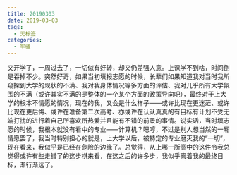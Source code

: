 ```yaml
---
title: 20190303
date: 2019-03-03
tags: 
  - 无标签
categories:
  - 牢骚
---
```

又开学了，一周过去了，一切似有好转，却又仍差强人意。上课学不到啥，时间倒是吞掉不少。突然好奇，如果当初填报志愿的时候，长辈们如果知道我对当时我所窥探到大学的现状的不满、我对我身体情况等多方面的评估、我对几乎所有大学氛围的不满（或许其实不满的是整体的一个某个方面的政策导向吧），最终对于上大学的根本不情愿的情况，现在的我，又会是什么样子——或许比现在更迷茫、或许比现在更后悔、或许在准备第二次高考、亦或许在认认真真的有目标有计划不受无端打扰的进行着自己所喜欢所热爱并且能有不错的前景的事情。说实话，当时填志愿的时候，我根本就没有看中的专业——计算机？嗯哼，不过是别人想当然的一厢情愿罢了，我当时特别担心的就是，上大学以后，被特定的专业磨灭我的“一切”，现在看来，我似乎是已经在危险的边缘了。总觉得，从上哪一所高中的这件令我总觉得或许有些走错了的这步棋来看，在这之后的许多步，我似乎离着我的最终目标，渐行渐远了。